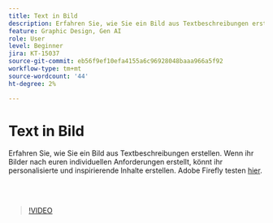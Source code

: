 ```yaml
---
title: Text in Bild
description: Erfahren Sie, wie Sie ein Bild aus Textbeschreibungen erstellen.
feature: Graphic Design, Gen AI
role: User
level: Beginner
jira: KT-15037
source-git-commit: eb56f9ef10efa4155a6c96928048baaa966a5f92
workflow-type: tm+mt
source-wordcount: '44'
ht-degree: 2%

---
```


# Text in Bild

Erfahren Sie, wie Sie ein Bild aus Textbeschreibungen erstellen. Wenn ihr Bilder nach euren individuellen Anforderungen erstellt, könnt ihr personalisierte und inspirierende Inhalte erstellen. Adobe Firefly testen [hier](https://firefly.adobe.com/).

<br> 

>[!VIDEO](https://video.tv.adobe.com/v/3427608?quality=12&learn=on&hidetitle=true)

